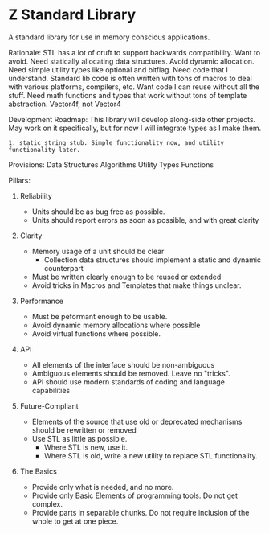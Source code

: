 # Z Standard Library
A standard library for use in memory conscious applications. 

Rationale:
	STL has a lot of cruft to support backwards compatibility. Want to avoid.
	Need statically allocating data structures. Avoid dynamic allocation.
	Need simple utility types like optional and bitflag.
	Need code that I understand. Standard lib code is often written with tons of macros to deal with various platforms, compilers, etc. Want code I can reuse without all the stuff.
	Need math functions and types that work without tons of template abstraction. Vector4f, not Vector4<float>
	
Development Roadmap:
	This library will develop along-side other projects. May work on it specifically, but for now I will integrate types as I make them.
	
	1. static_string stub. Simple functionality now, and utility functionality later.

Provisions:
	Data Structures
	Algorithms
	Utility Types
	Functions

Pillars:

1. Reliability
	- Units should be as bug free as possible.
	- Units should report errors as soon as possible, and with great clarity
	
2. Clarity
	- Memory usage of a unit should be clear
		- Collection data structures should implement a static and dynamic counterpart
	- Must be written clearly enough to be reused or extended
	- Avoid tricks in Macros and Templates that make things unclear.
	
3. Performance
	- Must be peformant enough to be usable.
	- Avoid dynamic memory allocations where possible
	- Avoid virtual functions where possible.

4. API
	- All elements of the interface should be non-ambiguous
	- Ambiguous elements should be removed. Leave no "tricks".
	- API should use modern standards of coding and language capabilities

5. Future-Compliant
	- Elements of the source that use old or deprecated mechanisms should be rewritten or removed
	- Use STL as little as possible. 
		- Where STL is new, use it.
		- Where STL is old, write a new utility to replace STL functionality.

6. The Basics
	- Provide only what is needed, and no more.
	- Provide only Basic Elements of programming tools. Do not get complex.
	- Provide parts in separable chunks. Do not require inclusion of the whole to get at one piece.
